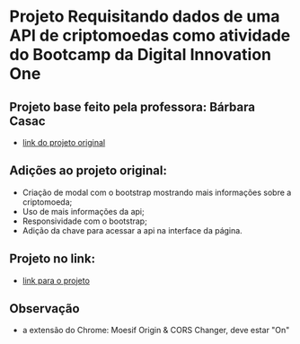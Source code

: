 # Projeto Requisitando dados de uma API de criptomoedas como atividade do Bootcamp da Digital Innovation One

## Projeto base feito pela professora: Bárbara Casac
* [link do projeto original](https://github.com/bahcasac/DigitalOne)

## Adições ao projeto original:
* Criação de modal com o bootstrap mostrando mais informações sobre a criptomoeda;
* Uso de mais informações da api;
* Responsividade com o bootstrap;
* Adição da chave para acessar a api na interface da página.

## Projeto no link:
* [link para o projeto](https://stupefied-neumann-24a706.netlify.app/)

## Observação
* a extensão do Chrome: Moesif Origin & CORS Changer, deve estar "On"